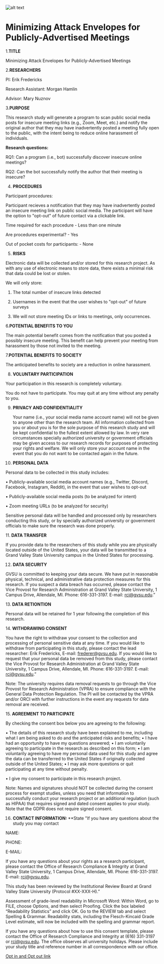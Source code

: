 ![alt text](https://github.com/morgan91-bit/Research/blob/04bd931899f3b2fda83fa48108df98149fb05086/Grand%20Valley%20Logo.png) 

#  Minimizing Attack Envelopes for Publicly-Advertised Meetings
 
 
 1.<b>TITLE</b>

Minimizing Attack Envelopes for Publicly-Advertised Meetings

2.<b>RESEARCHERS</b>

PI: Erik Fredericks

Research Assistant: Morgan Hamlin

 Advisor: Mary Nuznov

3.<b>PURPOSE</b>

This research study will generate a program to scan public social media posts for insecure meeting links (e.g., Zoom, Meet, etc.) and notify the original author that they 	   may have inadvertently posted a meeting fully open to the public, with the intent being to reduce online harassment of individuals.

<b>Research questions:</b>

RQ1: Can a program (i.e., bot) successfully discover insecure online meetings?

RQ2: Can the bot successfully notify the author that their meeting is insecure?

4. <b>PROCEDURES</b>

Participant procedures:		

Participant recieves a notification that they may have inadvertently posted an insecure  meeting link on public social media.  The participant will have the  option to 	"opt-out"  of future contact via a clickable link.
		

Time required for each procedure	-	Less than one minute

Are procedures experimental?	        -	Yes

Out of pocket costs for participants:	-	None

5.	<b>RISKS </b>

Electronic data will be collected and/or stored for this research project. As with any use of electronic means to store data, there exists a minimal risk that data could 	  be lost or stolen.

We will only store:
	
1) The total number of insecure links detected
	
2) Usernames in the event that the user wishes to "opt-out" of future surveys

3) We will not store meeting IDs or links to meetings, only occurrences.

6.<b>POTENTIAL BENEFITS TO YOU </b>

The main potential benefit comes from the notification that you posted a possibly insecure meeting.  This benefit can help prevent your meeting from harassment by those 	 not invited to the meeting.

7.<b>POTENTIAL BENEFITS TO SOCIETY</b>

The anticipated benefits to society are a reduction in online harassment.

8.	  <b>VOLUNTARY PARTICIPATION </b>
  
  Your participation in this research is completely voluntary. 
  
  You do not have to participate. You may quit at any time without any penalty to you. 

  
9. <b>PRIVACY AND CONFIDENTIALITY</b>
  

    Your name (i.e., your social media name account name) will not be given to anyone other than the research team.  All information collected from you or about you is for the 	 sole purpose of this research study and will be kept confidential to the fullest extent allowed by law. In very rare circumstances specially authorized university or 		government officials may be given access to our research records for purposes of protecting your rights and welfare.  We will only store your account name in the event 	that you do not want to be contacted again in the future.

10. <b>PERSONAL DATA</b>

Personal data to be collected in this study includes:
 
•	Publicly-available social media account names (e.g., Twitter, Discord, Facebook, Instagram, Reddit), in the event that user wishes to opt-out

•	Publicly-available social media posts (to be analyzed for intent)
  
•	Zoom meeting URLs (to be analyzed for security)

  Sensitive personal data will be handled and processed only by researchers conducting this study, or by specially authorized university or government officials to make sure the research was done properly.

11.<b> DATA TRANSFER</b>

If you provide data to the researchers of this study while you are physically located outside of the United States, your data will be transmitted to a Grand Valley State University campus in the United States for processing.

12. <b>DATA SECURITY</b>

  GVSU is committed to keeping your data secure. We have put in reasonable physical, technical, and administrative data protection measures for this research. If you suspect a data breach has occurred, please contact the Vice Provost for Research Administration at Grand Valley State University, 1 Campus Drive, Allendale, MI. Phone: 616-331-3197. E-mail: rci@gvsu.edu.”

  13.<b> DATA RETIONTION</b>

  Personal data will be retained for 1 year following the completion of this research.

  14.<b> WITHDRAWING CONSENT </b>

  You have the right to withdraw your consent to the collection and processing of personal sensitive data at any time. If you would like to withdraw from participating in this study, please contact the lead researcher: Erik Fredericks, E-mail: frederer@gvsu.edu. If you would like to request that your personal data be removed from this study, please contact the Vice Provost for Research Administration at Grand Valley State University, 1 Campus Drive, Allendale, MI. Phone: 616-331-3197. E-mail: [rci@gvsu.edu](rci@gvsu.edu).” 

  Note: The university requires data removal requests to go through the Vice Provost for Research Administration (VPRA) to ensure compliance with the General Data Protection Regulation. The PI will be contacted by the VPRA and/or ORCI with further instructions in the event any requests for data removal are received.

  15.<b> AGREEMENT TO PARTICIPATE</b>

By checking the consent box below you are agreeing to the following: 

•	The details of this research study have been explained to me, including what I am being asked to do and the anticipated risks and benefits; 
•	I have had an opportunity to have my questions answered;
•	I am voluntarily agreeing to participate in the research as described on this form;
•	I am voluntarily agreeing to have my personal data used for this study and agree the data can be transferred to the United States if originally collected outside of the United States;
•	I may ask more questions or quit participating at any time without penalty.


•  I give my consent to participate in this research project.


Note: Names and signatures should NOT be collected during the consent process for exempt studies, unless you need that information to successfully conduct your research project or an additional regulation (such as HIPAA) that requires signed and dated consent applies to your study. Note that the GDPR does not require signed consent. 

  16. <b>CONTACT INFORMATION: </b> **State "If you have any questions about the study you may contact

NAME:

PHONE:

E-MAIL:  	

If you have any questions about your rights as a research participant, please contact the Office of Research Compliance & Integrity at Grand Valley State University, 1 Campus Drive, Allendale, MI. Phone: 616-331-3197. E-mail: [rci@gvsu.edu](rci@gvsu.edu).

This study has been reviewed by the Institutional Review Board at Grand Valley State University (Protocol #XX-XXX-H).”




Assessment of grade-level readability in Microsoft Word: Within Word, go to FILE, choose Options, and then select Proofing. Click the box labeled “Readability Statistics” and click OK. Go to the REVIEW tab and select Spelling & Grammar. Readability stats, including the Flesch-Kincaid Grade Level estimate, will now be included with the spelling and grammar report.


If you have any questions about how to use this consent template, please contact the Office of Research Compliance and Integrity at (616) 331-3197 or rci@gvsu.edu. The office observes all university holidays. Please include your study title and reference number in all correspondence with our office.
  
  
  
[Opt in and Opt out link](https://forms.office.com/Pages/ResponsePage.aspx?id=6c-lt57zhkKHenpCYBFGVMq-hnnReA5Epq414b_ME61UOExXSUJNTUtXR1VNRzFWSjJPV0IwSlE0Ui4u)

